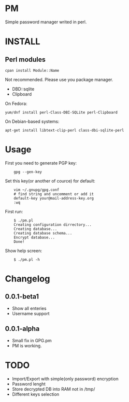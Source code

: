 PM
==

Simple password manager writed in perl.

# INSTALL

## Perl modules

	cpan install Module::Name

Not recommended. Please use you package manager.

* DBD::sqlite
* Clipboard

On Fedora:

	yum/dnf install perl-Class-DBI-SQLite perl-Clipboard

On Debian-based systems:

	apt-get install libtext-clip-perl class-dbi-sqlite-perl

# Usage

First you need to generate PGP key:

        gpg --gen-key

Set this key(or another of cource) for default:
        
        vim ~/.gnupg/gpg.conf
        # find string and uncomment or add it
        default-key your@mail-address-key.org
        :wq

First run:
       
        $ ./pm.pl
        Creating configuration dirrectory...
        Creating database...
        Creating database schema...
        Encrypt database...
        Done!

Show help screen:

        $ ./pm.pl -h

# Changelog

## 0.0.1-beta1

* Show all enteries
* Username support

## 0.0.1-alpha

* Small fix in GPG.pm
* PM is working.

# TODO

* Import/Export with simple(only password) encryption
* Password lenght
* Store decrypted DB into RAM not in /tmp/
* Different keys selection
